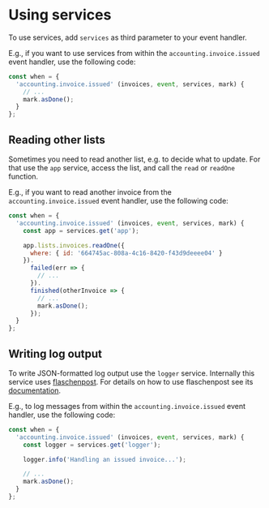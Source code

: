 # Using services

To use services, add `services` as third parameter to your event handler.

E.g., if you want to use services from within the `accounting.invoice.issued` event handler, use the following code:

```javascript
const when = {
  'accounting.invoice.issued' (invoices, event, services, mark) {
    // ...
    mark.asDone();
  }
};
```

## Reading other lists

Sometimes you need to read another list, e.g. to decide what to update. For that use the `app` service, access the list, and call the `read` or `readOne` function.

E.g., if you want to read another invoice from the `accounting.invoice.issued` event handler, use the following code:

```javascript
const when = {
  'accounting.invoice.issued' (invoices, event, services, mark) {
    const app = services.get('app');

    app.lists.invoices.readOne({
      where: { id: '664745ac-808a-4c16-8420-f43d9deeee04' }
    }).
      failed(err => {
        // ...
      }).
      finished(otherInvoice => {
        // ...
        mark.asDone();
      });
  }
};
```

## Writing log output

To write JSON-formatted log output use the `logger` service. Internally this service uses [flaschenpost](https://github.com/thenativeweb/flaschenpost). For details on how to use flaschenpost see its [documentation](https://github.com/thenativeweb/flaschenpost).

E.g., to log messages from within the `accounting.invoice.issued` event handler, use the following code:

```javascript
const when = {
  'accounting.invoice.issued' (invoices, event, services, mark) {
    const logger = services.get('logger');

    logger.info('Handling an issued invoice...');

    // ...
    mark.asDone();
  }
};
```
